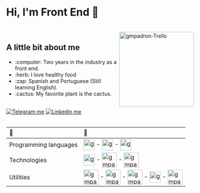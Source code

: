 # Hi, I'm Front End :100:
</br>
<img align="right" alt="gmpadron-Trello" height="200" src="https://media-exp1.licdn.com/dms/image/C4D03AQEEUp2QYPLDFw/profile-displayphoto-shrink_800_800/0/1648145469773?e=1657756800&v=beta&t=9CkUchOojCAO0EZ1CXS994BIgiQCE40F_DLMqLnorw0">

<h2>A little bit about me</h2>
<ul>
<li>:computer: Two years in the industry as a front end.</li>
<li>:herb: I love healthy food</li>
<li>:zap: Spanish and Portuguese (Still learning English).</li>
<li>:cactus: My favorite plant is the cactus.</li>
</ul>
</br>
<div align="left">
    <a target="_blank" href="https://t.me/gmpadron"><img src="https://img.shields.io/badge/Telegram-2CA5E0?style=for-the-badge&logo=telegram&logoColor=white" alt="Telegram me"></a>
    <a target="_blank" href="https://www.linkedin.com/in/gmpadron/"><img src="https://img.shields.io/badge/LinkedIn-0077B5?style=for-the-badge&logo=linkedin&logoColor=white" alt="Linkedin me"></a>

</div>
</br>
<div align="center">

:arrow_down_small:   | :arrow_down_small:
:--------- | :------
Programming languages | <img align="center" alt="gmpadron-Js" height="30" src="https://cdn.jsdelivr.net/gh/devicons/devicon/icons/javascript/javascript-original.svg"><span> - </span><img align="center" alt="gmpadron-HTML" height="30" src="https://cdn.jsdelivr.net/gh/devicons/devicon/icons/html5/html5-original.svg"><span> - </span><img align="center" alt="gmpadron-CSS" height="30" src="https://cdn.jsdelivr.net/gh/devicons/devicon/icons/css3/css3-original.svg">
Technologies | <img align="center" alt="gmpadron-Vtex" height="30" src="https://vtex.com/wp-content/themes/VTEXTheme/v2/images/base/vtex.svg"><span> - </span><img align="center" alt="gmpadron-Git" height="40" src="https://cdn.jsdelivr.net/gh/devicons/devicon/icons/git/git-original.svg"><span> - </span><img align="center" alt="gmpadron-GitHub" height="40" src="https://cdn.jsdelivr.net/gh/devicons/devicon/icons/github/github-original.svg">
Utilities | <img align="center" alt="gmpadron-Jquery" height="40" src="https://cdn.jsdelivr.net/gh/devicons/devicon/icons/jquery/jquery-original.svg"><span> - </span><img align="center" alt="gmpadron-VSCode" height="40" src="https://cdn.jsdelivr.net/gh/devicons/devicon/icons/vscode/vscode-original.svg"><span> - </span><img align="center" alt="gmpadron-Atom" height="40" src="https://cdn.jsdelivr.net/gh/devicons/devicon/icons/atom/atom-original.svg"><span> - </span><img align="center" alt="gmpadron-Trello" height="30" src="https://cdn.jsdelivr.net/gh/devicons/devicon/icons/trello/trello-plain.svg"><span> - </span><img align="center" alt="gmpadron-Slack" height="40" src="https://cdn.jsdelivr.net/gh/devicons/devicon/icons/slack/slack-original.svg">
      
</div>
</br>
<!-- <div align="left">
  <img height="140em" src="https://github-readme-stats.vercel.app/api?username=gmpadron&show_icons=true&theme=vision-friendly-dark&include_all_commits=true&count_private=true"/>
  <img height="192em" src="https://github-readme-stats.vercel.app/api/top-langs/?username=gmpadron&layout=compact&langs_count=7&theme=vision-friendly-dark"/>
</div> -->
